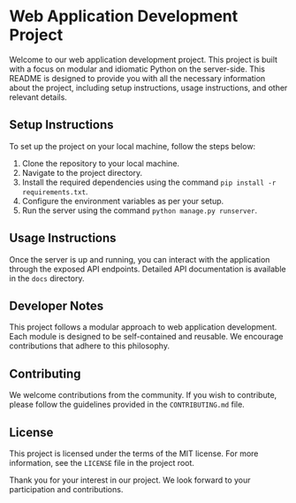 # Web Application Development Project

Welcome to our web application development project. This project is built with a focus on modular and idiomatic Python on the server-side. This README is designed to provide you with all the necessary information about the project, including setup instructions, usage instructions, and other relevant details.

## Setup Instructions

To set up the project on your local machine, follow the steps below:

1. Clone the repository to your local machine.
2. Navigate to the project directory.
3. Install the required dependencies using the command `pip install -r requirements.txt`.
4. Configure the environment variables as per your setup.
5. Run the server using the command `python manage.py runserver`.

## Usage Instructions

Once the server is up and running, you can interact with the application through the exposed API endpoints. Detailed API documentation is available in the `docs` directory.

## Developer Notes

This project follows a modular approach to web application development. Each module is designed to be self-contained and reusable. We encourage contributions that adhere to this philosophy.

## Contributing

We welcome contributions from the community. If you wish to contribute, please follow the guidelines provided in the `CONTRIBUTING.md` file.

## License

This project is licensed under the terms of the MIT license. For more information, see the `LICENSE` file in the project root.

Thank you for your interest in our project. We look forward to your participation and contributions.
